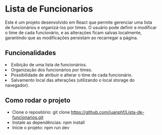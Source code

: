 # Lista de Funcionarios <br>
Este é um projeto desenvolvido em React que permite gerenciar uma lista de funcionários e organizá-los por times. O usuário pode definir e modificar o time de cada funcionário, e as alterações ficam salvas localmente, garantindo que as modificações persistam ao recarregar a página.

## Funcionalidades
<li> Exibição de uma lista de funcionários.</li>
<li> Organização dos funcionários por times.</li>
<li> Possibilidade de atribuir e alterar o time de cada funcionário. </li>
<li> Salvamento local das alterações (utilizando o local storage do navegador).</li>

## Como rodar o projeto
- Clone o repositório: git clone https://github.com/juanphf/Lista-de-funcionarios.git
- Instale as dependências: npm install
- Inicie o projeto: npm run dev
